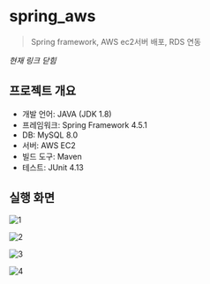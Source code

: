 # spring_aws
> Spring framework, AWS ec2서버 배포, RDS 연동

*현재 링크 닫힘* 

## 프로젝트 개요
* 개발 언어: JAVA (JDK 1.8)
* 프레임워크: Spring Framework 4.5.1
* DB: MySQL 8.0
* 서버: AWS EC2
* 빌드 도구: Maven
* 테스트: JUnit 4.13

## 실행 화면
![1](https://user-images.githubusercontent.com/74246386/160270356-5b5ff986-8597-4954-84fb-403bbb3924a9.PNG)

![2](https://user-images.githubusercontent.com/74246386/160270381-26fbf6d7-a40e-47c1-8ec2-920d53a8d45b.PNG)

![3](https://user-images.githubusercontent.com/74246386/160270359-095f3f4d-f92d-4ebc-93ec-aefd1f74c0b6.PNG)

![4](https://user-images.githubusercontent.com/74246386/160270361-2b5a2489-af37-41cd-93b6-ecbc1ca7f3d6.PNG)


